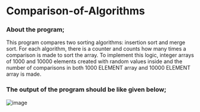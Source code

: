 # Comparison-of-Algorithms

### About the program;

This program compares two sorting algorithms: insertion sort and merge sort. 
For each algorithm, there is a counter and counts how many times a comparison
is made to sort the array.  To implement this logic, integer arrays of 1000 
and 10000 elements created with random values inside and the number of comparisons
in both 1000 ELEMENT array and 10000 ELEMENT array is made.

### The output of the program should be like given below;


![image](https://user-images.githubusercontent.com/75491382/155507299-946fbbf5-523d-4c68-90c8-9e6596af3155.png)
